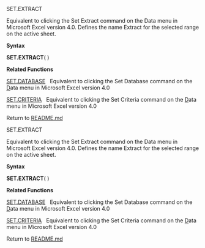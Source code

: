 SET.EXTRACT

Equivalent to clicking the Set Extract command on the Data menu in
Microsoft Excel version 4.0. Defines the name Extract for the selected
range on the active sheet.

**Syntax**

**SET.EXTRACT**( )

**Related Functions**

[SET.DATABASE](SET.DATABASE.md)   Equivalent to clicking the Set Database command on the
[D](D.md)ata menu in Microsoft Excel version 4.0

[SET.CRITERIA](SET.CRITERIA.md)   Equivalent to clicking the Set Criteria command on the
[D](D.md)ata menu in Microsoft Excel version 4.0



Return to [README.md](README.md)

SET.EXTRACT

Equivalent to clicking the Set Extract command on the Data menu in
Microsoft Excel version 4.0. Defines the name Extract for the selected
range on the active sheet.

**Syntax**

**SET.EXTRACT**( )

**Related Functions**

[SET.DATABASE](SET.DATABASE.md)   Equivalent to clicking the Set Database command on the
[D](D.md)ata menu in Microsoft Excel version 4.0

[SET.CRITERIA](SET.CRITERIA.md)   Equivalent to clicking the Set Criteria command on the
[D](D.md)ata menu in Microsoft Excel version 4.0



Return to [README.md](README.md)

